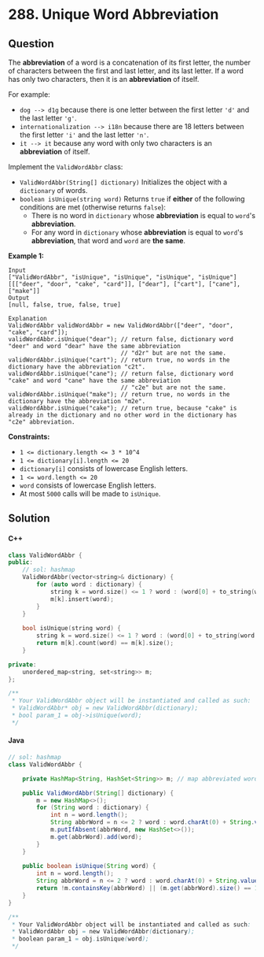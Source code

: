 # 288. Unique Word Abbreviation

## Question

The **abbreviation** of a word is a concatenation of its first letter, the number of characters between the first and last letter, and its last letter. If a word has only two characters, then it is an **abbreviation** of itself.

For example:

* `dog --> d1g` because there is one letter between the first letter `'d'` and the last letter `'g'`.
* `internationalization --> i18n` because there are 18 letters between the first letter `'i'` and the last letter `'n'`.
* `it --> it` because any word with only two characters is an **abbreviation** of itself.

Implement the `ValidWordAbbr` class:

* `ValidWordAbbr(String[] dictionary)` Initializes the object with a `dictionary` of words.
* `boolean isUnique(string word)` Returns `true` if **either** of the following conditions are met (otherwise returns `false`):
  * There is no word in `dictionary` whose **abbreviation** is equal to `word`'s **abbreviation**.
  * For any word in `dictionary` whose **abbreviation** is equal to `word`'s **abbreviation**, that word and `word` are **the same**.

**Example 1:**

```
Input
["ValidWordAbbr", "isUnique", "isUnique", "isUnique", "isUnique"]
[[["deer", "door", "cake", "card"]], ["dear"], ["cart"], ["cane"], ["make"]]
Output
[null, false, true, false, true]

Explanation
ValidWordAbbr validWordAbbr = new ValidWordAbbr(["deer", "door", "cake", "card"]);
validWordAbbr.isUnique("dear"); // return false, dictionary word "deer" and word "dear" have the same abbreviation
                                // "d2r" but are not the same.
validWordAbbr.isUnique("cart"); // return true, no words in the dictionary have the abbreviation "c2t".
validWordAbbr.isUnique("cane"); // return false, dictionary word "cake" and word "cane" have the same abbreviation 
                                // "c2e" but are not the same.
validWordAbbr.isUnique("make"); // return true, no words in the dictionary have the abbreviation "m2e".
validWordAbbr.isUnique("cake"); // return true, because "cake" is already in the dictionary and no other word in the dictionary has "c2e" abbreviation.
```

**Constraints:**

* `1 <= dictionary.length <= 3 * 10^4`
* `1 <= dictionary[i].length <= 20`
* `dictionary[i]` consists of lowercase English letters.
* `1 <= word.length <= 20`
* `word` consists of lowercase English letters.
* At most `5000` calls will be made to `isUnique`.

## Solution

#### C++

```cpp
class ValidWordAbbr {
public:
    // sol: hashmap
    ValidWordAbbr(vector<string>& dictionary) {
        for (auto word : dictionary) {
            string k = word.size() <= 1 ? word : (word[0] + to_string(word.size() - 2) + word.back());
            m[k].insert(word);
        }
    }
    
    bool isUnique(string word) {
        string k = word.size() <= 1 ? word : (word[0] + to_string(word.size() - 2) + word.back());
        return m[k].count(word) == m[k].size();
    }

private:
    unordered_map<string, set<string>> m;
};

/**
 * Your ValidWordAbbr object will be instantiated and called as such:
 * ValidWordAbbr* obj = new ValidWordAbbr(dictionary);
 * bool param_1 = obj->isUnique(word);
 */
```

#### Java

```java
// sol: hashmap
class ValidWordAbbr {

    private HashMap<String, HashSet<String>> m; // map abbreviated word to word set

    public ValidWordAbbr(String[] dictionary) {
        m = new HashMap<>();
        for (String word : dictionary) {
            int n = word.length();
            String abbrWord = n <= 2 ? word : word.charAt(0) + String.valueOf(n - 2) + word.charAt(n - 1);
            m.putIfAbsent(abbrWord, new HashSet<>());
            m.get(abbrWord).add(word);
        }
    }
    
    public boolean isUnique(String word) {
        int n = word.length();
        String abbrWord = n <= 2 ? word : word.charAt(0) + String.valueOf(n - 2) + word.charAt(n - 1);
        return !m.containsKey(abbrWord) || (m.get(abbrWord).size() == 1 && m.get(abbrWord).contains(word));
    }
}

/**
 * Your ValidWordAbbr object will be instantiated and called as such:
 * ValidWordAbbr obj = new ValidWordAbbr(dictionary);
 * boolean param_1 = obj.isUnique(word);
 */
```
